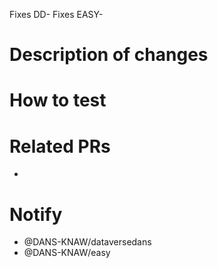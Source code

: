 Fixes DD-
Fixes EASY-

# Description of changes


# How to test


# Related PRs
*

# Notify
* @DANS-KNAW/dataversedans
* @DANS-KNAW/easy